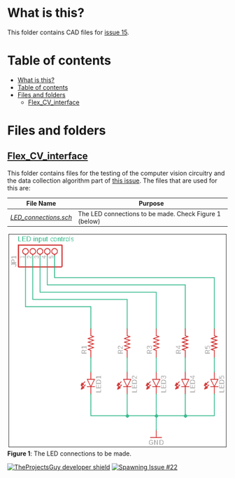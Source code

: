 # What is this?
This folder contains CAD files for [issue 15](https://github.com/SleepWorkers/Project-SIGHT/issues/15).

# Table of contents
- [What is this?](#what-is-this)
- [Table of contents](#table-of-contents)
- [Files and folders](#files-and-folders)
  - [Flex\_CV\_interface](#flexcvinterface)

# Files and folders
## [Flex\_CV\_interface](./Flex_CV_interface)
This folder contains files for the testing of the computer vision circuitry and the data collection algorithm part of [this issue](https://github.com/SleepWorkers/Project-SIGHT/issues/22). The files that are used for this are:

| **File Name** | **Purpose** |
| ---- | ---- |
| [*LED_connections.sch*](./Flex_CV_interface/LED_connections.sch) | The LED connections to be made. Check Figure 1 (below) |

![Figure 1: LED Connections to be made](../.media/photos/LED_connections.png)
**Figure 1**: The LED connections to be made.

[![TheProjectsGuy developer shield][TheProjectsGuy-dev-shield]][TheProjectsGuy-dev-profile]
[![Spawning Issue #22][issue-shield]][issue-link]

[TheProjectsGuy-dev-shield]: https://img.shields.io/badge/Dev-TheProjectsGuy-0061ff.svg
[TheProjectsGuy-dev-profile]: https://github.com/TheProjectsGuy
[issue-shield]: https://img.shields.io/badge/Issue-%2315-f49842.svg
[issue-link]: https://github.com/SleepWorkers/Project-SIGHT/issues/15
